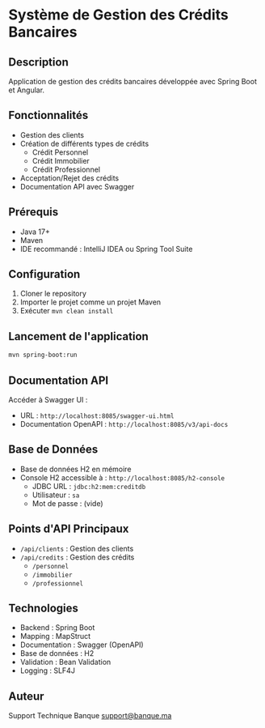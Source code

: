 # Système de Gestion des Crédits Bancaires

## Description
Application de gestion des crédits bancaires développée avec Spring Boot et Angular.

## Fonctionnalités
- Gestion des clients
- Création de différents types de crédits
  - Crédit Personnel
  - Crédit Immobilier
  - Crédit Professionnel
- Acceptation/Rejet des crédits
- Documentation API avec Swagger

## Prérequis
- Java 17+
- Maven
- IDE recommandé : IntelliJ IDEA ou Spring Tool Suite

## Configuration
1. Cloner le repository
2. Importer le projet comme un projet Maven
3. Exécuter `mvn clean install`

## Lancement de l'application
```bash
mvn spring-boot:run
```

## Documentation API
Accéder à Swagger UI :
- URL : `http://localhost:8085/swagger-ui.html`
- Documentation OpenAPI : `http://localhost:8085/v3/api-docs`

## Base de Données
- Base de données H2 en mémoire
- Console H2 accessible à : `http://localhost:8085/h2-console`
  - JDBC URL : `jdbc:h2:mem:creditdb`
  - Utilisateur : `sa`
  - Mot de passe : (vide)

## Points d'API Principaux
- `/api/clients` : Gestion des clients
- `/api/credits` : Gestion des crédits
  - `/personnel`
  - `/immobilier`
  - `/professionnel`

## Technologies
- Backend : Spring Boot
- Mapping : MapStruct
- Documentation : Swagger (OpenAPI)
- Base de données : H2
- Validation : Bean Validation
- Logging : SLF4J

## Auteur
Support Technique Banque
support@banque.ma 